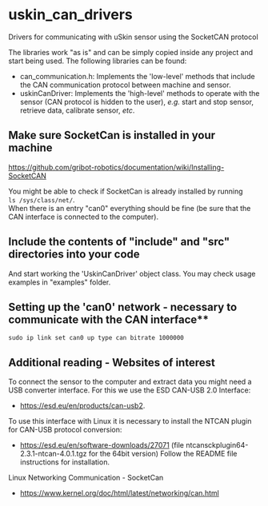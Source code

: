 # uskin_can_drivers
Drivers for communicating with uSkin sensor using the SocketCAN protocol

The libraries work "as is" and can be simply copied inside any project and start being used. The following libraries can be found:
- can_communication.h: Implements the 'low-level' methods that include the CAN communication protocol between machine and sensor.
- uskinCanDriver: Implements the 'high-level' methods to operate with the sensor (CAN protocol is hidden to the user), *e.g.* start and stop sensor, retrieve data, calibrate sensor, *etc*.

## Make sure SocketCan is installed in your machine
https://github.com/gribot-robotics/documentation/wiki/Installing-SocketCAN

You might be able to check if SocketCan is already installed by running  
`ls /sys/class/net/`.  
When there is an entry "can0" everything should be fine (be sure that the CAN interface is connected to the computer).

## Include the contents of "include" and "src" directories into your code

And start working the 'UskinCanDriver' object class. You may check usage examples in "examples" folder.

## Setting up the 'can0' network - necessary to communicate with the CAN interface**

`sudo ip link set can0 up type can bitrate 1000000`

## Additional reading - Websites of interest

To connect the sensor to the computer and extract data you might need a USB converter interface. For this we use the ESD CAN-USB 2.0 Interface:
- https://esd.eu/en/products/can-usb2.

To use this interface with Linux it is necessary to install the NTCAN plugin for CAN-USB protocol conversion:
- https://esd.eu/en/software-downloads/27071 (file ntcansckplugin64-2.3.1-ntcan-4.0.1.tgz for the 64bit version)
Follow the README file instructions for installation.


Linux Networking Communication - SocketCan
- https://www.kernel.org/doc/html/latest/networking/can.html

